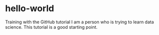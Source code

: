 # hello-world
Training with the GitHub tutorial
I am a person who is trying to learn data science.  This tutorial is a good starting point.  
